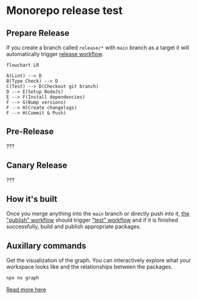 # Monorepo release test

## Prepare Release

If you create a branch called `release/*` with `main` branch as a target it will automatically trigger [release workflow](.github/workflows/release.yml).

```mermaid
flowchart LR

A(Lint) --> D
B(Type Check) --> D
C(Test) --> D(Checkout git branch)
D --> E(Setup NodeJs)
E --> F(Install dependencies)
F --> G(Bump versions)
F --> H(Create changelogs)
F --> H(Commit & Push)
```

## Pre-Release

???

## Canary Release

???

## How it's built

Once you merge anything into the `main` branch or directly push into it, [the "publish" workflow](/.github/workflows/publish.yml) should trigger ["test" workflow](/.github/workflows/publish.yml) and if it is finished successfully, build and publish appropriate packages.

## Auxillary commands

Get the visualization of the graph. You can interactively explore what your workspace looks like and the relationships between the packages.

```sh
npx nx graph
```

[Read more here](https://nx.dev/core-features/explore-graph)
